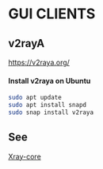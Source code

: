 
# GUI CLIENTS

## v2rayA

https://v2raya.org/

#### Install v2raya on Ubuntu

```sh
sudo apt update
sudo apt install snapd
sudo snap install v2raya
```

## See

[Xray-core](https://github.com/XTLS/Xray-core#gui-clients)

